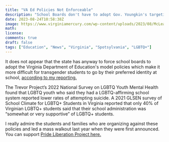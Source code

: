 ```yaml
---
title: "VA Ed Policies Not Enforceable"
description: "School Boards don't have to adopt Gov. Youngkin's targeting of students."
date: 2023-08-24T10:58:38Z
image: https://www.virginiamercury.com/wp-content/uploads/2023/08/McLean_trans_walkout-2048x1365.jpg
math: 
license: 
comments: true
draft: false
tags: ["Education", "News", "Virginia", "Spotsylvania", "LGBTQ+"]
---
```


It does not appear that the state has anyway to force school boards to adopt the Virginia Department of Education's model policies which make it more difficult for transgender students to go by their preferred identity at school, [according to my reporting.](https://www.virginiamercury.com/2023/08/22/as-virginia-school-districts-split-on-updated-transgender-policies-state-enforcement-tools-appear-limited/)

The Trevor Project’s 2022 National Survey on LGBTQ Youth Mental Health found that LGBTQ youth who said they had a LGBTQ-affirming school system reported lower rates of attempting suicide. A 2021 GLSEN survey of School Climate for LGBTQ+ Students in Virginia reported that only 40% of Virginian LGBTQ+ students said that their school administration was “somewhat or very supportive” of LGBTQ+ students. 

I really admire the students and families who are organizing against these policies and led a mass walkout last year when they were first announced. You can support [Pride Liberation Project here.](https://prideliberation.org/)